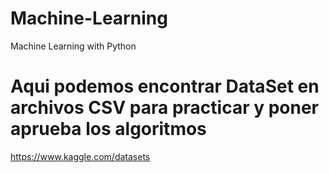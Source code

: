 # Machine-Learning
Machine Learning with Python

# Aqui podemos encontrar DataSet en archivos CSV para practicar y poner aprueba los algoritmos
https://www.kaggle.com/datasets
